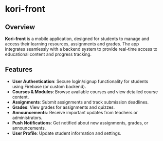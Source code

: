 # kori-front

## Overview

**Kori-front** is a mobile application, designed for students to manage and access their learning resources, assignments and grades. The app integrates seamlessly with a backend system to provide real-time access to educational content and progress tracking.

## Features

- **User Authentication**: Secure login/signup functionality for students using Firebase (or custom backend).
- **Courses & Modules**: Browse available courses and view detailed course content.
- **Assignments**: Submit assignments and track submission deadlines.
- **Grades**: View grades for assignments and quizzes.
- **Announcements**: Receive important updates from teachers or administrators.
- **Push Notifications**: Get notified about new assignments, grades, or announcements.
- **User Profile**: Update student information and settings.


